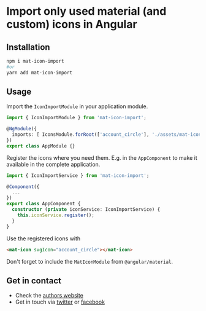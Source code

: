 # Import only used material (and custom) icons in Angular

## Installation

```sh
npm i mat-icon-import
#or
yarn add mat-icon-import
```

## Usage

Import the `IconImportModule` in your application module.

```typescript
import { IconImportModule } from 'mat-icon-import';

@NgModule({
  imports: [ IconsModule.forRoot(['account_circle'], './assets/mat-icons') ]
})
export class AppModule {}
```

Register the icons where you need them. E.g. in the `AppComponent` to make it available in the complete application.

```typescript
import { IconImportService } from 'mat-icon-import';

@Component({
  ...
})
export class AppComponent {
  constructor (private iconService: IconImportService) {
    this.iconService.register();
  }
}
```

Use the registered icons with

```html
<mat-icon svgIcon="account_circle"></mat-icon>
```

Don't forget to include the `MatIconModule` from `@angular/material`.

## Get in contact

- Check the [authors website](https://felixlemke.com)
- Get in touch via [twitter](https://twitter.com/ngfelixl) or [facebook](https://www.facebook.com/ngfelixlemke/)